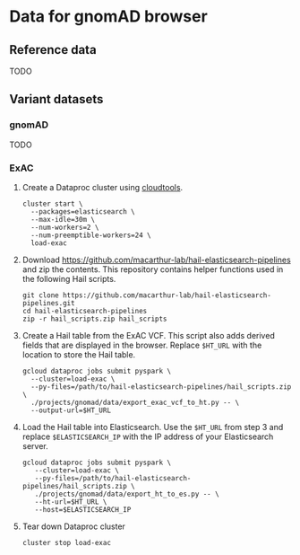 # Data for gnomAD browser

## Reference data

TODO

## Variant datasets

### gnomAD

TODO

### ExAC

1. Create a Dataproc cluster using [cloudtools](https://pypi.org/project/cloudtools/).
   ```shell
   cluster start \
     --packages=elasticsearch \
     --max-idle=30m \
     --num-workers=2 \
     --num-preemptible-workers=24 \
     load-exac
   ```

2. Download https://github.com/macarthur-lab/hail-elasticsearch-pipelines and zip the contents.
This repository contains helper functions used in the following Hail scripts.
   ```shell
   git clone https://github.com/macarthur-lab/hail-elasticsearch-pipelines.git
   cd hail-elasticsearch-pipelines
   zip -r hail_scripts.zip hail_scripts
   ```

3. Create a Hail table from the ExAC VCF. This script also adds derived fields that are
displayed in the browser. Replace `$HT_URL` with the location to store the Hail table.
   ```shell
   gcloud dataproc jobs submit pyspark \
     --cluster=load-exac \
     --py-files=/path/to/hail-elasticsearch-pipelines/hail_scripts.zip \
     ./projects/gnomad/data/export_exac_vcf_to_ht.py -- \
     --output-url=$HT_URL
   ```

4. Load the Hail table into Elasticsearch. Use the `$HT_URL` from step 3 and replace
`$ELASTICSEARCH_IP` with the IP address of your Elasticsearch server.
   ```shell
   gcloud dataproc jobs submit pyspark \
      --cluster=load-exac \
      --py-files=/path/to/hail-elasticsearch-pipelines/hail_scripts.zip \
      ./projects/gnomad/data/export_ht_to_es.py -- \
      --ht-url=$HT_URL \
      --host=$ELASTICSEARCH_IP
   ```

5. Tear down Dataproc cluster
   ```shell
   cluster stop load-exac
   ```
